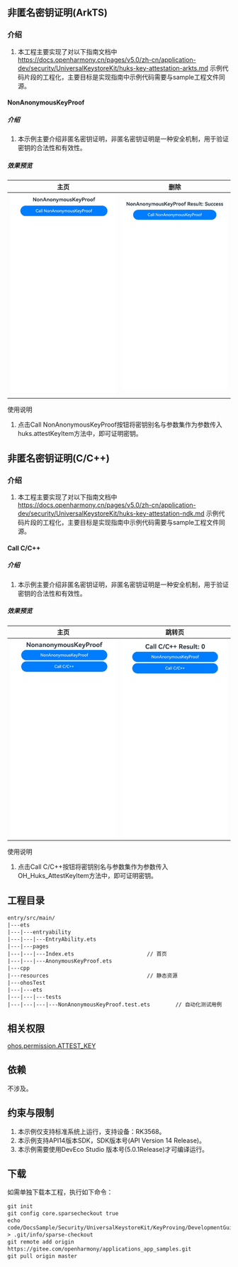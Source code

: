 ## 非匿名密钥证明(ArkTS)

### 介绍

1. 本工程主要实现了对以下指南文档中 https://docs.openharmony.cn/pages/v5.0/zh-cn/application-dev/security/UniversalKeystoreKit/huks-key-attestation-arkts.md 示例代码片段的工程化，主要目标是实现指南中示例代码需要与sample工程文件同源。

####  NonAnonymousKeyProof

##### 介绍

1. 本示例主要介绍非匿名密钥证明，非匿名密钥证明是一种安全机制，用于验证密钥的合法性和有效性。

##### 效果预览

| 主页                                                         | 删除                                                         |
| ------------------------------------------------------------ | ------------------------------------------------------------ |
| <img src="./screenshots/NonAnonymousKeyProof_1.png" width="360;" /> | <img src="./screenshots/NonAnonymousKeyProof_2.png" width="360;" /> |

使用说明

1. 点击Call NonAnonymousKeyProof按钮将密钥别名与参数集作为参数传入huks.attestKeyItem方法中，即可证明密钥。

## 非匿名密钥证明(C/C++)

### 介绍

1. 本工程主要实现了对以下指南文档中 https://docs.openharmony.cn/pages/v5.0/zh-cn/application-dev/security/UniversalKeystoreKit/huks-key-attestation-ndk.md 示例代码片段的工程化，主要目标是实现指南中示例代码需要与sample工程文件同源。

#### Call C/C++

##### 介绍

1. 本示例主要介绍非匿名密钥证明，非匿名密钥证明是一种安全机制，用于验证密钥的合法性和有效性。

##### 效果预览

| 主页                                               | 跳转页                                             |
| -------------------------------------------------- | -------------------------------------------------- |
| <img src="./screenshots/Cpp_1.png" width="360;" /> | <img src="./screenshots/Cpp_2.png" width="360;" /> |

使用说明

1. 点击Call C/C++按钮将密钥别名与参数集作为参数传入OH_Huks_AttestKeyItem方法中，即可证明密钥。

## 工程目录

```
entry/src/main/
|---ets
|---|---entryability
|---|---|---EntryAbility.ets
|---|---pages
|---|---|---Index.ets						// 首页
|---|---|---AnonymousKeyProof.ets
|---cpp
|---resources								// 静态资源
|---ohosTest
|---|---ets
|---|---|---tests
|---|---|---|---NonAnonymousKeyProof.test.ets        // 自动化测试用例
```


## 相关权限

[ohos.permission.ATTEST_KEY](https://docs.openharmony.cn/pages/v5.0/zh-cn/application-dev/security/AccessToken/permissions-for-system-apps.md#ohospermissionattestkey)

## 依赖

不涉及。

## 约束与限制

1. 本示例仅支持标准系统上运行，支持设备：RK3568。
2. 本示例支持API14版本SDK，SDK版本号(API Version 14 Release)。
3. 本示例需要使用DevEco Studio 版本号(5.0.1Release)才可编译运行。

## 下载

如需单独下载本工程，执行如下命令：

```
git init
git config core.sparsecheckout true
echo code/DocsSample/Security/UniversalKeystoreKit/KeyProving/DevelopmentGuidelines/NonanonymousKeyProof > .git/info/sparse-checkout
git remote add origin https://gitee.com/openharmony/applications_app_samples.git
git pull origin master
```